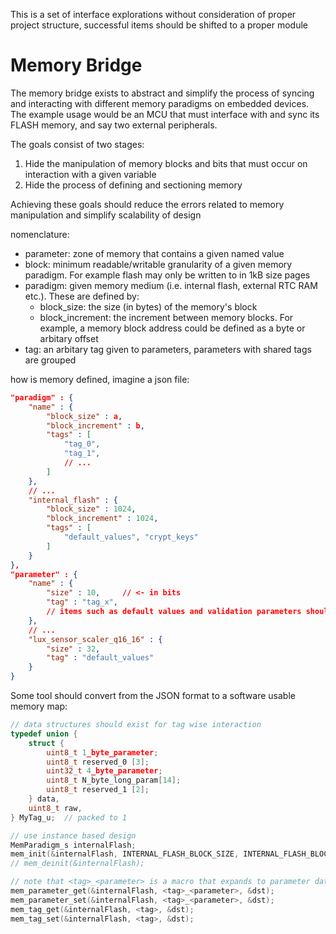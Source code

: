 This is a set of interface explorations without consideration of proper project structure, successful items should be shifted to a proper module

# Memory Bridge

The memory bridge exists to abstract and simplify the process of syncing and interacting with different memory paradigms on embedded devices. The example usage would be an MCU that must interface with and sync its FLASH memory, and say two external peripherals.

The goals consist of two stages:

1. Hide the manipulation of memory blocks and bits that must occur on interaction with a given variable
2. Hide the process of defining and sectioning memory

Achieving these goals should reduce the errors related to memory manipulation and simplify scalability of design

nomenclature:
 - parameter: zone of memory that contains a given named value
 - block: minimum readable/writable granularity of a given memory paradigm. For example flash may only be written to in 1kB size pages
 - paradigm: given memory medium (i.e. internal flash, external RTC RAM etc.). These are defined by:
    - block_size: the size (in bytes) of the memory's block
    - block_increment: the increment between memory blocks. For example, a memory block address could be defined as a byte or arbitary offset
 - tag: an arbitary tag given to parameters, parameters with shared tags are grouped


how is memory defined, imagine a json file:

```JSON
"paradigm" : {
    "name" : {
        "block_size" : a,
        "block_increment" : b,
        "tags" : [
            "tag_0",
            "tag_1",
            // ...
        ]
    },
    // ...
    "internal_flash" : {
        "block_size" : 1024,
        "block_increment" : 1024,
        "tags" : [
            "default_values", "crypt_keys"
        ]
    }
},
"parameter" : {
    "name" : {
        "size" : 10,     // <- in bits
        "tag" : "tag_x",
        // items such as default values and validation parameters should be added here
    },
    // ...
    "lux_sensor_scaler_q16_16" : {
        "size" : 32,
        "tag" : "default_values"
    }
}

```

Some tool should convert from the JSON format to a software usable memory map:

```C
// data structures should exist for tag wise interaction
typedef union {
    struct {
        uint8_t 1_byte_parameter;
        uint8_t reserved_0 [3];
        uint32_t 4_byte_parameter;
        uint8_t N_byte_long_param[14];
        uint8_t reserved_1 [2];
    } data,
    uint8_t raw,
} MyTag_u;  // packed to 1

// use instance based design
MemParadigm_s internalFlash;
mem_init(&internalFlash, INTERNAL_FLASH_BLOCK_SIZE, INTERNAL_FLASH_BLOCK_INCREMENT);
// mem_deinit(&internalFlash);

// note that <tag>_<parameter> is a macro that expands to parameter data such as block offset and size, this stops ram space being taken up by constant parameters
mem_parameter_get(&internalFlash, <tag>_<parameter>, &dst);
mem_parameter_set(&internalFlash, <tag>_<parameter>, &dst);
mem_tag_get(&internalFlash, <tag>, &dst);
mem_tag_set(&internalFlash, <tag>, &dst);
```